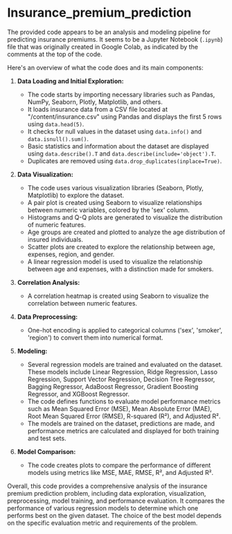 # Insurance_premium_prediction
The provided code appears to be an analysis and modeling pipeline for predicting insurance premiums. It seems to be a Jupyter Notebook (`.ipynb`) file that was originally created in Google Colab, as indicated by the comments at the top of the code.

Here's an overview of what the code does and its main components:

1. **Data Loading and Initial Exploration:**
   - The code starts by importing necessary libraries such as Pandas, NumPy, Seaborn, Plotly, Matplotlib, and others.
   - It loads insurance data from a CSV file located at "/content/insurance.csv" using Pandas and displays the first 5 rows using `data.head(5)`.
   - It checks for null values in the dataset using `data.info()` and `data.isnull().sum()`.
   - Basic statistics and information about the dataset are displayed using `data.describe().T` and `data.describe(include='object').T`.
   - Duplicates are removed using `data.drop_duplicates(inplace=True)`.

2. **Data Visualization:**
   - The code uses various visualization libraries (Seaborn, Plotly, Matplotlib) to explore the dataset.
   - A pair plot is created using Seaborn to visualize relationships between numeric variables, colored by the 'sex' column.
   - Histograms and Q-Q plots are generated to visualize the distribution of numeric features.
   - Age groups are created and plotted to analyze the age distribution of insured individuals.
   - Scatter plots are created to explore the relationship between age, expenses, region, and gender.
   - A linear regression model is used to visualize the relationship between age and expenses, with a distinction made for smokers.

3. **Correlation Analysis:**
   - A correlation heatmap is created using Seaborn to visualize the correlation between numeric features.

4. **Data Preprocessing:**
   - One-hot encoding is applied to categorical columns ('sex', 'smoker', 'region') to convert them into numerical format.

5. **Modeling:**
   - Several regression models are trained and evaluated on the dataset. These models include Linear Regression, Ridge Regression, Lasso Regression, Support Vector Regression, Decision Tree Regressor, Bagging Regressor, AdaBoost Regressor, Gradient Boosting Regressor, and XGBoost Regressor.
   - The code defines functions to evaluate model performance metrics such as Mean Squared Error (MSE), Mean Absolute Error (MAE), Root Mean Squared Error (RMSE), R-squared (R²), and Adjusted R².
   - The models are trained on the dataset, predictions are made, and performance metrics are calculated and displayed for both training and test sets.

6. **Model Comparison:**
   - The code creates plots to compare the performance of different models using metrics like MSE, MAE, RMSE, R², and Adjusted R².

Overall, this code provides a comprehensive analysis of the insurance premium prediction problem, including data exploration, visualization, preprocessing, model training, and performance evaluation. It compares the performance of various regression models to determine which one performs best on the given dataset. The choice of the best model depends on the specific evaluation metric and requirements of the problem.
